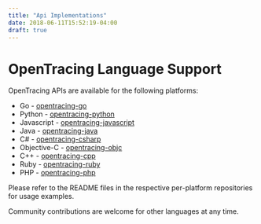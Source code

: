 ```yaml
---
title: "Api Implementations"
date: 2018-06-11T15:52:19-04:00
draft: true
---
```


# OpenTracing Language Support

OpenTracing APIs are available for the following platforms:

* Go - [opentracing-go](https://github.com/opentracing/opentracing-go)
* Python - [opentracing-python](https://github.com/opentracing/opentracing-python)
* Javascript - [opentracing-javascript](https://github.com/opentracing/opentracing-javascript)
* Java - [opentracing-java](https://github.com/opentracing/opentracing-java)
* C# - [opentracing-csharp](https://github.com/opentracing/opentracing-csharp)
* Objective-C - [opentracing-objc](https://github.com/opentracing/opentracing-objc)
* C++ - [opentracing-cpp](https://github.com/opentracing/opentracing-cpp)
* Ruby - [opentracing-ruby](https://github.com/opentracing/opentracing-ruby)
* PHP - [opentracing-php](https://github.com/opentracing/opentracing-php)

Please refer to the README files in the respective per-platform repositories for usage examples.

Community contributions are welcome for other languages at any time.
